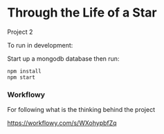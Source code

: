 # Through the Life of a Star

Project 2

To run in development:

Start up a mongodb database then run:

```
npm install
npm start
```

### Workflowy

For following what is the thinking behind the project

https://workflowy.com/s/WXohypbfZq